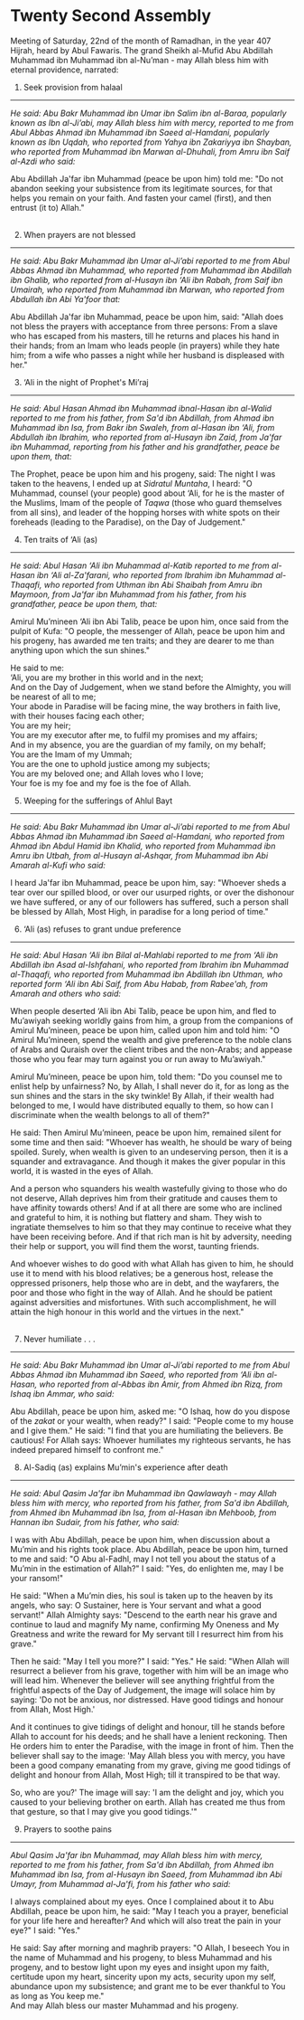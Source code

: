 Twenty Second Assembly
======================

Meeting of Saturday, 22nd of the month of Ramadhan, in the year 407
Hijrah, heard by Abul Fawaris. The grand Sheikh al-Mufid Abu Abdillah
Muhammad ibn Muhammad ibn al-Nu’man - may Allah bless him with eternal
providence, narrated:

1. Seek provision from halaal
-----------------------------

*He said: Abu Bakr Muhammad ibn Umar ibn Salim ibn al-Baraa, popularly
known as Ibn al-Ji’abi, may Allah bless him with mercy, reported to me
from Abul Abbas Ahmad ibn Muhammad ibn Saeed al-Hamdani, popularly known
as Ibn Uqdah, who reported from Yahya ibn Zakariyya ibn Shayban, who
reported from Muhammad ibn Marwan al-Dhuhali, from Amru ibn Saif al-Azdi
who said:*

Abu Abdillah Ja'far ibn Muhammad (peace be upon him) told me: "Do not
abandon seeking your subsistence from its legitimate sources, for that
helps you remain on your faith. And fasten your camel (first), and then
entrust (it to) Allah."  
  

2. When prayers are not blessed
-------------------------------

*He said: Abu Bakr Muhammad ibn Umar al-Ji’abi reported to me from Abul
Abbas Ahmad ibn Muhammad, who reported from Muhammad ibn Abdillah ibn
Ghalib, who reported from al-Husayn ibn ‘Ali ibn Rabah, from Saif ibn
Umairah, who reported from Muhammad ibn Marwan, who reported from
Abdullah ibn Abi Ya'foor that:*

Abu Abdillah Ja'far ibn Muhammad, peace be upon him, said: "Allah does
not bless the prayers with acceptance from three persons: From a slave
who has escaped from his masters, till he returns and places his hand in
their hands; from an Imam who leads people (in prayers) while they hate
him; from a wife who passes a night while her husband is displeased with
her."

3. ‘Ali in the night of Prophet's Mi’raj
----------------------------------------

*He said: Abul Hasan Ahmad ibn Muhammad ibnal-Hasan ibn al-Walid
reported to me from his father, from Sa'd ibn Abdillah, from Ahmad ibn
Muhammad ibn Isa, from Bakr ibn Swaleh, from al-Hasan ibn ‘Ali, from
Abdullah ibn Ibrahim, who reported from al-Husayn ibn Zaid, from Ja'far
ibn Muhammad, reporting from his father and his grandfather, peace be
upon them, that:*

The Prophet, peace be upon him and his progeny, said: The night I was
taken to the heavens, I ended up at *Sidratul Muntaha*, I heard: "O
Muhammad, counsel (your people) good about ‘Ali, for he is the master of
the Muslims, Imam of the people of *Taqwa* (those who guard themselves
from all sins), and leader of the hopping horses with white spots on
their foreheads (leading to the Paradise), on the Day of Judgement."

4. Ten traits of ‘Ali (as)
--------------------------

*He said: Abul Hasan ‘Ali ibn Muhammad al-Katib reported to me from
al-Hasan ibn ‘Ali al-Za'farani, who reported from Ibrahim ibn Muhammad
al-Thaqafi, who reported from Uthman ibn Abi Shaibah from Amru ibn
Maymoon, from Ja'far ibn Muhammad from his father, from his grandfather,
peace be upon them, that:*

Amirul Mu’mineen ‘Ali ibn Abi Talib, peace be upon him, once said from
the pulpit of Kufa: "O people, the messenger of Allah, peace be upon him
and his progeny, has awarded me ten traits; and they are dearer to me
than anything upon which the sun shines."

He said to me:  
 ‘Ali, you are my brother in this world and in the next;  
 And on the Day of Judgement, when we stand before the Almighty, you
will be nearest of all to me;  
 Your abode in Paradise will be facing mine, the way brothers in faith
live, with their houses facing each other;  
 You are my heir;  
 You are my executor after me, to fulfil my promises and my affairs;  
 And in my absence, you are the guardian of my family, on my behalf;  
 You are the Imam of my Ummah;  
 You are the one to uphold justice among my subjects;  
 You are my beloved one; and Allah loves who I love;  
 Your foe is my foe and my foe is the foe of Allah.

5. Weeping for the sufferings of Ahlul Bayt
-------------------------------------------

*He said: Abu Bakr Muhammad ibn Umar al-Ji’abi reported to me from Abul
Abbas Ahmad ibn Muhammad ibn Saeed al-Hamdani, who reported from Ahmad
ibn Abdul Hamid ibn Khalid, who reported from Muhammad ibn Amru ibn
Utbah, from al-Husayn al-Ashqar, from Muhammad ibn Abi Amarah al-Kufi
who said:*

I heard Ja'far ibn Muhammad, peace be upon him, say: "Whoever sheds a
tear over our spilled blood, or over our usurped rights, or over the
dishonour we have suffered, or any of our followers has suffered, such a
person shall be blessed by Allah, Most High, in paradise for a long
period of time."

6. ‘Ali (as) refuses to grant undue preference
----------------------------------------------

*He said: Abul Hasan ‘Ali ibn Bilal al-Mahlabi reported to me from ‘Ali
ibn Abdillah ibn Asad al-Ishfahani, who reported from Ibrahim ibn
Muhammad al-Thaqafi, who reported from Muhammad ibn Abdillah ibn Uthman,
who reported form ‘Ali ibn Abi Saif, from Abu Habab, from Rabee'ah, from
Amarah and others who said:*

When people deserted ‘Ali ibn Abi Talib, peace be upon him, and fled to
Mu’awiyah seeking worldly gains from him, a group from the companions of
Amirul Mu’mineen, peace be upon him, called upon him and told him: "O
Amirul Mu’mineen, spend the wealth and give preference to the noble
clans of Arabs and Quraish over the client tribes and the non-Arabs; and
appease those who you fear may turn against you or run away to
Mu’awiyah."

Amirul Mu’mineen, peace be upon him, told them: "Do you counsel me to
enlist help by unfairness? No, by Allah, I shall never do it, for as
long as the sun shines and the stars in the sky twinkle! By Allah, if
their wealth had belonged to me, I would have distributed equally to
them, so how can I discriminate when the wealth belongs to all of them?"

He said: Then Amirul Mu’mineen, peace be upon him, remained silent for
some time and then said: "Whoever has wealth, he should be wary of being
spoiled. Surely, when wealth is given to an undeserving person, then it
is a squander and extravagance. And though it makes the giver popular in
this world, it is wasted in the eyes of Allah.

And a person who squanders his wealth wastefully giving to those who do
not deserve, Allah deprives him from their gratitude and causes them to
have affinity towards others! And if at all there are some who are
inclined and grateful to him, it is nothing but flattery and sham. They
wish to ingratiate themselves to him so that they may continue to
receive what they have been receiving before. And if that rich man is
hit by adversity, needing their help or support, you will find them the
worst, taunting friends.

And whoever wishes to do good with what Allah has given to him, he
should use it to mend with his blood relatives; be a generous host,
release the oppressed prisoners, help those who are in debt, and the
wayfarers, the poor and those who fight in the way of Allah. And he
should be patient against adversities and misfortunes. With such
accomplishment, he will attain the high honour in this world and the
virtues in the next."  
   

7. Never humiliate . . .
------------------------

*He said: Abu Bakr Muhammad ibn Umar al-Ji’abi reported to me from Abul
Abbas Ahmad ibn Muhammad ibn Saeed, who reported from ‘Ali ibn al-Hasan,
who reported from al-Abbas ibn Amir, from Ahmed ibn Rizq, from Ishaq ibn
Ammar, who said:*

Abu Abdillah, peace be upon him, asked me: "O Ishaq, how do you dispose
of the *zakat* or your wealth, when ready?" I said: "People come to my
house and I give them." He said: "I find that you are humiliating the
believers. Be cautious! For Allah says: Whoever humiliates my righteous
servants, he has indeed prepared himself to confront me."

8. Al-Sadiq (as) explains Mu’min's experience after death
---------------------------------------------------------

*He said: Abul Qasim Ja'far ibn Muhammad ibn Qawlawayh - may Allah bless
him with mercy, who reported from his father, from Sa'd ibn Abdillah,
from Ahmed ibn Muhammad ibn Isa, from al-Hasan ibn Mehboob, from Hannan
ibn Sudair, from his father, who said:*

I was with Abu Abdillah, peace be upon him, when discussion about a
Mu’min and his rights took place. Abu Abdillah, peace be upon him,
turned to me and said: "O Abu al-Fadhl, may I not tell you about the
status of a Mu’min in the estimation of Allah?" I said: "Yes, do
enlighten me, may I be your ransom!"

He said: "When a Mu’min dies, his soul is taken up to the heaven by its
angels, who say: O Sustainer, here is Your servant and what a good
servant!" Allah Almighty says: "Descend to the earth near his grave and
continue to laud and magnify My name, confirming My Oneness and My
Greatness and write the reward for My servant till I resurrect him from
his grave."

Then he said: "May I tell you more?" I said: "Yes." He said: "When Allah
will resurrect a believer from his grave, together with him will be an
image who will lead him. Whenever the believer will see anything
frightful from the frightful aspects of the Day of Judgement, the image
will solace him by saying: 'Do not be anxious, nor distressed. Have good
tidings and honour from Allah, Most High.'

And it continues to give tidings of delight and honour, till he stands
before Allah to account for his deeds; and he shall have a lenient
reckoning. Then He orders him to enter the Paradise, with the image in
front of him. Then the believer shall say to the image: 'May Allah bless
you with mercy, you have been a good company emanating from my grave,
giving me good tidings of delight and honour from Allah, Most High; till
it transpired to be that way.

So, who are you?' The image will say: 'I am the delight and joy, which
you caused to your believing brother on earth. Allah has created me thus
from that gesture, so that I may give you good tidings.'"

9. Prayers to soothe pains
--------------------------

*Abul Qasim Ja'far ibn Muhammad, may Allah bless him with mercy,
reported to me from his father, from Sa'd ibn Abdillah, from Ahmed ibn
Muhammad ibn Isa, from al-Husayn ibn Saeed, from Muhammad ibn Abi Umayr,
from Muhammad al-Ja'fi, from his father who said:*

I always complained about my eyes. Once I complained about it to Abu
Abdillah, peace be upon him, he said: "May I teach you a prayer,
beneficial for your life here and hereafter? And which will also treat
the pain in your eye?" I said: "Yes."

He said: Say after morning and maghrib prayers: "O Allah, I beseech You
in the name of Muhammad and his progeny, to bless Muhammad and his
progeny, and to bestow light upon my eyes and insight upon my faith,
certitude upon my heart, sincerity upon my acts, security upon my self,
abundance upon my subsistence; and grant me to be ever thankful to You
as long as You keep me."  
 And may Allah bless our master Muhammad and his progeny.


